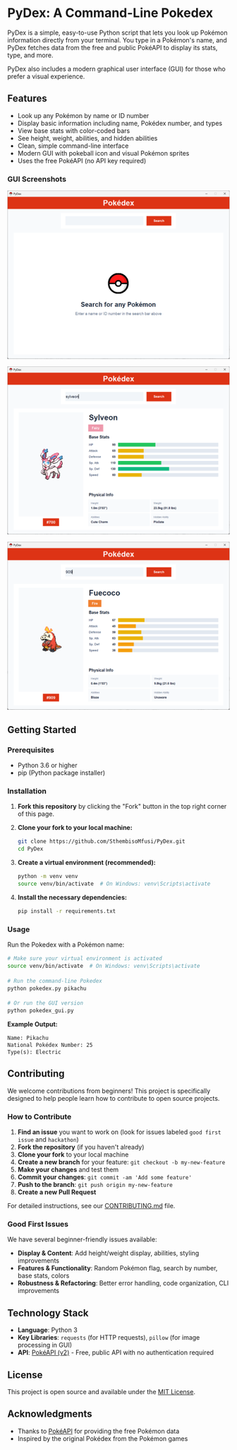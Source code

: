 # PyDex: A Command-Line Pokedex

PyDex is a simple, easy-to-use Python script that lets you look up Pokémon information directly from your terminal. You type in a Pokémon's name, and PyDex fetches data from the free and public PokéAPI to display its stats, type, and more.

PyDex also includes a modern graphical user interface (GUI) for those who prefer a visual experience.

## Features

- Look up any Pokémon by name or ID number
- Display basic information including name, Pokédex number, and types
- View base stats with color-coded bars
- See height, weight, abilities, and hidden abilities
- Clean, simple command-line interface
- Modern GUI with pokeball icon and visual Pokémon sprites
- Uses the free PokéAPI (no API key required)

### GUI Screenshots

![PyDex Home Screen](screenshots/img1.png)

![PyDex Pokemon Display](screenshots/img2.png)

![PyDex Stats View](screenshots/img3.png)

## Getting Started

### Prerequisites

- Python 3.6 or higher
- pip (Python package installer)

### Installation

1. **Fork this repository** by clicking the "Fork" button in the top right corner of this page.

2. **Clone your fork to your local machine:**
   ```bash
   git clone https://github.com/SthembisoMfusi/PyDex.git
   cd PyDex
   ```

3. **Create a virtual environment (recommended):**
   ```bash
   python -m venv venv
   source venv/bin/activate  # On Windows: venv\Scripts\activate
   ```

4. **Install the necessary dependencies:**
   ```bash
   pip install -r requirements.txt
   ```

### Usage

Run the Pokedex with a Pokémon name:

```bash
# Make sure your virtual environment is activated
source venv/bin/activate  # On Windows: venv\Scripts\activate

# Run the command-line Pokedex
python pokedex.py pikachu

# Or run the GUI version
python pokedex_gui.py
```

**Example Output:**
```
Name: Pikachu
National Pokédex Number: 25
Type(s): Electric
```

## Contributing

We welcome contributions from beginners! This project is specifically designed to help people learn how to contribute to open source projects.

### How to Contribute

1. **Find an issue** you want to work on (look for issues labeled `good first issue` and `hackathon`)
2. **Fork the repository** (if you haven't already)
3. **Clone your fork** to your local machine
4. **Create a new branch** for your feature: `git checkout -b my-new-feature`
5. **Make your changes** and test them
6. **Commit your changes**: `git commit -am 'Add some feature'`
7. **Push to the branch**: `git push origin my-new-feature`
8. **Create a new Pull Request**

For detailed instructions, see our [CONTRIBUTING.md](CONTRIBUTING.md) file.

### Good First Issues

We have several beginner-friendly issues available:

- **Display & Content**: Add height/weight display, abilities, styling improvements
- **Features & Functionality**: Random Pokémon flag, search by number, base stats, colors
- **Robustness & Refactoring**: Better error handling, code organization, CLI improvements

## Technology Stack

- **Language**: Python 3
- **Key Libraries**: `requests` (for HTTP requests), `pillow` (for image processing in GUI)
- **API**: [PokéAPI (v2)](https://pokeapi.co/) - Free, public API with no authentication required

## License

This project is open source and available under the [MIT License](LICENSE).

## Acknowledgments

- Thanks to [PokéAPI](https://pokeapi.co/) for providing the free Pokémon data
- Inspired by the original Pokédex from the Pokémon games